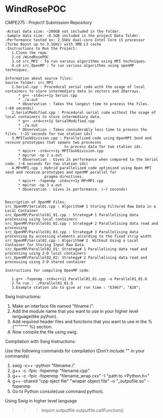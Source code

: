 # WindRosePOC
CMPE275 : Project1 Submission Repository
```
-Actual data size: ~200GB not included in the folder.
-Sample data size: ~0.5GB included in the project Data folder.
-Performance tested on: 2.5GHz dual-core Intel Core i5 processor (Turbo Boost up to 3.1GHz) with 3MB L3 cache
-Instructions to Run the Project:
   1.Clone the repo
   2.cd /WindRosePOC
   3.cd src_MPI : To run various algorithms using MPI techniques.
   4.cd src_OpenMP : To run various algorithms using openMP techniques.
```
```   
Information about source files:
Source folder: src_MPI
   1.Serial.cpp : Procedural serial code with the usage of local containers to store intermediary data in vectors and 2Darrays. 
      * g++ -std=c++1y Serial.cpp
      * ./a.out
      * Observation : Takes the longest time to process the files. (~60 seconds)
   2.SerialModified.cpp : Procedural serial code without the usage of local containers to store intermediary data.
      * g++ -std=c++1y SerialModified.cpp
      * ./a.out
      * Observation : Takes considerably less time to process the files. (~15 seconds for two station ids)
   3.MPITaskDivision.cpp : Parallelized code using OpenMPI Send and receive prototypes that spawns two processes 
                           to process data for two station ids.
      * mpic++ -std=c++1y MPITaskDivision.cpp
      * mpirun -np 2 a.out
      * Observation : Gives 2x performance when compared to the Serial code. (~8 seconds for two station ids)
   4.MP+MPI.cpp : Hybrid parallelized code optimized using Open MPI send and receive prototypes and openMP parallel for 
                  pragma directives.
      * mpic++ -fopenmp -std=c++1y MP+MPI.cpp
      * mpirun -np 3 a.out
      * Observation : Gives 2x performance. (~7 seconds)


Description of OpenMP Files:
src_OpenMP/Serial01.cpp : Algorithm# 1 Storing Filtered Raw Data in a Local Container 
src_OpenMP/Parallel01_01.cpp : Strategy# 1 Parallelising data processing using local containers
src_OpenMP/Parallel01_02.cpp : Strategy# 2 Parallelising data read and processing
src_OpenMP/Parallel01_03.cpp : Strategy# 3 Parallelising data processing by accessing elements according to the fixed strip width
src_OpenMP/Serial02.cpp : Algorithm# 2  Without Using a Local Container for Storing Input Raw Data
src_OpenMP/Parallel02_01: Strategy# 1 Parallelising data read and processing using 2-D local containers
src_OpenMP/Parallel02_02: Strategy# 2 Parallelising data read and processing using 3-D shared container

Instructions for compiling OpenMP code:

   1.g++ -fopenmp -std=c++11 Parallel01_01.cpp -o Parallel01_01.O
   2.To run : ./Parallel01_01.O
   3.Example station ids to give at run time : "E3467", "A28";
```
Swig Instructions:
   
   1. Make an interface file named "filname.i".
   2. Add the module name that you want to use in your higher level language(like python).
   3. Add required header files and functions that you want to use in the %{""""""" %} section.
   4. Now compile the file using swig.
   
Compilation with Swig Instructions:

   Use the following commands for compilation (Don't include "" in your commands)   

   1. swig -c++ -python "filename.i"
   2. g++ -c -fpic -fopenmp "filename.cpp"
   3. g++ -c -fpic -fopenmp "filename_wrap.cxx" -I "path to <Python.h>"
   4. g++ -shared "cpp oject file" "wraper object file" -o "_outpufile.so" -fopenmp
   5. Go to Python console(use command python).
   
Using Swig in higher level language

   >>>import outputfile
   >>>outputfile.callFunction()
